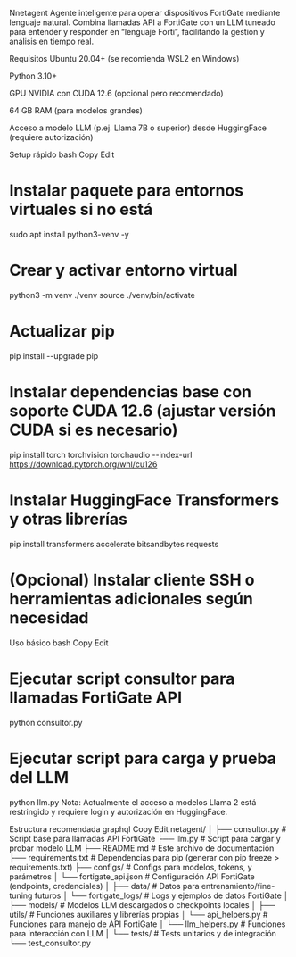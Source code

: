 Nnetagent
Agente inteligente para operar dispositivos FortiGate mediante lenguaje natural.
Combina llamadas API a FortiGate con un LLM tuneado para entender y responder en “lenguaje Forti”, facilitando la gestión y análisis en tiempo real.

Requisitos
Ubuntu 20.04+ (se recomienda WSL2 en Windows)

Python 3.10+

GPU NVIDIA con CUDA 12.6 (opcional pero recomendado)

64 GB RAM (para modelos grandes)

Acceso a modelo LLM (p.ej. Llama 7B o superior) desde HuggingFace (requiere autorización)

Setup rápido
bash
Copy
Edit
# Instalar paquete para entornos virtuales si no está
sudo apt install python3-venv -y

# Crear y activar entorno virtual
python3 -m venv ./venv
source ./venv/bin/activate

# Actualizar pip
pip install --upgrade pip

# Instalar dependencias base con soporte CUDA 12.6 (ajustar versión CUDA si es necesario)
pip install torch torchvision torchaudio --index-url https://download.pytorch.org/whl/cu126

# Instalar HuggingFace Transformers y otras librerías
pip install transformers accelerate bitsandbytes requests

# (Opcional) Instalar cliente SSH o herramientas adicionales según necesidad
Uso básico
bash
Copy
Edit
# Ejecutar script consultor para llamadas FortiGate API
python consultor.py

# Ejecutar script para carga y prueba del LLM
python llm.py
Nota: Actualmente el acceso a modelos Llama 2 está restringido y requiere login y autorización en HuggingFace.

Estructura recomendada
graphql
Copy
Edit
netagent/
│
├── consultor.py           # Script base para llamadas API FortiGate
├── llm.py                 # Script para cargar y probar modelo LLM
├── README.md              # Este archivo de documentación
├── requirements.txt       # Dependencias para pip (generar con pip freeze > requirements.txt)
├── configs/               # Configs para modelos, tokens, y parámetros
│   └── fortigate_api.json # Configuración API FortiGate (endpoints, credenciales)
│
├── data/                  # Datos para entrenamiento/fine-tuning futuros
│   └── fortigate_logs/    # Logs y ejemplos de datos FortiGate
│
├── models/                # Modelos LLM descargados o checkpoints locales
│
├── utils/                 # Funciones auxiliares y librerías propias
│   └── api_helpers.py     # Funciones para manejo de API FortiGate
│   └── llm_helpers.py     # Funciones para interacción con LLM
│
└── tests/                 # Tests unitarios y de integración
    └── test_consultor.py